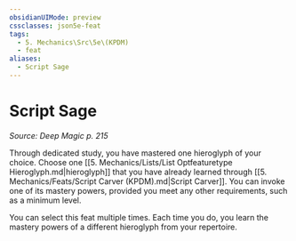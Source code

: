 ```yaml
---
obsidianUIMode: preview
cssclasses: json5e-feat
tags:
  - 5. Mechanics\Src\5e\(KPDM)
  - feat
aliases:
  - Script Sage
---
```

# Script Sage
*Source: Deep Magic p. 215*  

Through dedicated study, you have mastered one hieroglyph of your choice. Choose one [[5. Mechanics/Lists/List Optfeaturetype Hieroglyph.md\|hieroglyph]] that you have already learned through [[5. Mechanics/Feats/Script Carver (KPDM).md\|Script Carver]]. You can invoke one of its mastery powers, provided you meet any other requirements, such as a minimum level.

You can select this feat multiple times. Each time you do, you learn the mastery powers of a different hieroglyph from your repertoire.
